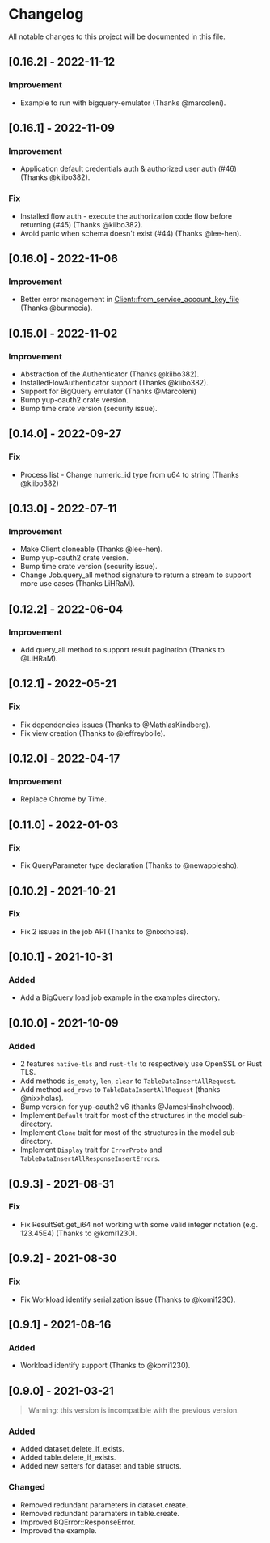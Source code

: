 # Changelog

All notable changes to this project will be documented in this file.

## [0.16.2] - 2022-11-12

### Improvement

- Example to run with bigquery-emulator (Thanks @marcoleni).

## [0.16.1] - 2022-11-09

### Improvement

- Application default credentials auth & authorized user auth (#46) (Thanks @kiibo382).

### Fix

- Installed flow auth - execute the authorization code flow before returning (#45) (Thanks @kiibo382).
- Avoid panic when schema doesn't exist (#44) (Thanks @lee-hen).

## [0.16.0] - 2022-11-06

### Improvement

- Better error management in [Client::from_service_account_key_file](https://github.com/lquerel/gcp-bigquery-client/issues/39) (Thanks @burmecia).

## [0.15.0] - 2022-11-02

### Improvement

- Abstraction of the Authenticator (Thanks @kiibo382).
- InstalledFlowAuthenticator support (Thanks @kiibo382).
- Support for BigQuery emulator (Thanks @Marcoleni)
- Bump yup-oauth2 crate version.
- Bump time crate version (security issue).

## [0.14.0] - 2022-09-27

### Fix

- Process list - Change numeric_id type from u64 to string (Thanks @kiibo382)

## [0.13.0] - 2022-07-11

### Improvement

- Make Client cloneable (Thanks @lee-hen).
- Bump yup-oauth2 crate version.
- Bump time crate version (security issue).
- Change Job.query_all method signature to return a stream to support more use cases (Thanks LiHRaM).

## [0.12.2] - 2022-06-04

### Improvement

- Add query_all method to support result pagination (Thanks to @LiHRaM).

## [0.12.1] - 2022-05-21

### Fix

- Fix dependencies issues (Thanks to @MathiasKindberg).
- Fix view creation (Thanks to @jeffreybolle).

## [0.12.0] - 2022-04-17

### Improvement

- Replace Chrome by Time.

## [0.11.0] - 2022-01-03

### Fix

- Fix QueryParameter type declaration (Thanks to @newapplesho).

## [0.10.2] - 2021-10-21

### Fix

- Fix 2 issues in the job API (Thanks to @nixxholas).

## [0.10.1] - 2021-10-31

### Added

- Add a BigQuery load job example in the examples directory.

## [0.10.0] - 2021-10-09

### Added

- 2 features `native-tls` and `rust-tls` to respectively use OpenSSL or Rust TLS.
- Add methods `is_empty`, `len`, `clear` to `TableDataInsertAllRequest`.
- Add method `add_rows` to `TableDataInsertAllRequest` (thanks @nixxholas).
- Bump version for yup-oauth2 v6 (thanks @JamesHinshelwood).
- Implement `Default` trait for most of the structures in the model sub-directory.
- Implement `Clone` trait for most of the structures in the model sub-directory.
- Implement `Display` trait for `ErrorProto` and `TableDataInsertAllResponseInsertErrors`.

## [0.9.3] - 2021-08-31

### Fix 

- Fix ResultSet.get_i64 not working with some valid integer notation (e.g. 123.45E4) (Thanks to @komi1230).


## [0.9.2] - 2021-08-30

### Fix

- Fix Workload identify serialization issue (Thanks to @komi1230).

## [0.9.1] - 2021-08-16

### Added

- Workload identify support (Thanks to @komi1230).

## [0.9.0] - 2021-03-21

> Warning: this version is incompatible with the previous version.

### Added

- Added dataset.delete_if_exists.
- Added table.delete_if_exists.
- Added new setters for dataset and table structs.

### Changed

- Removed redundant parameters in dataset.create.
- Removed redundant paramaters in table.create.
- Improved BQError::ResponseError.
- Improved the example.
